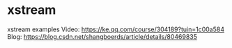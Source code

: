# xstream
xstream examples
Video: https://ke.qq.com/course/304189?tuin=1c00a584
Blog: https://blog.csdn.net/shangboerds/article/details/80469835
